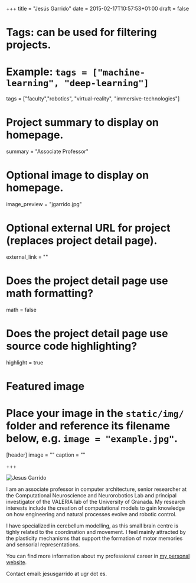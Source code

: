 +++
title = "Jesús Garrido"
date = 2015-02-17T10:57:53+01:00
draft = false

# Tags: can be used for filtering projects.
# Example: `tags = ["machine-learning", "deep-learning"]`
tags = ["faculty","robotics", "virtual-reality", "immersive-technologies"]

# Project summary to display on homepage.
summary = "Associate Professor"

# Optional image to display on homepage.
image_preview = "jgarrido.jpg"

# Optional external URL for project (replaces project detail page).
external_link = ""

# Does the project detail page use math formatting?
math = false

# Does the project detail page use source code highlighting?
highlight = true

# Featured image
# Place your image in the `static/img/` folder and reference its filename below, e.g. `image = "example.jpg"`.
[header]
image = ""
caption = ""

+++

![Jesus Garrido](/img/jgarrido.jpg)

I am an associate professor in computer architecture, senior researcher at the Computational Neuroscience and Neurorobotics Lab and principal investigator of the VALERIA lab of the University of Granada. My research interests include the creation of computational models to gain knowledge on how engineering and natural processes evolve and robotic control.

I have specialized in cerebellum modelling, as this small brain centre is tighly related to the coordination and movement. I feel mainly attracted by the plasticity mechanisms that support the formation of motor memories and sensorial representations.

You can find more information about my professional career in [my personal website](http://www.ugr.es/~jesusgarrido/).

Contact email: jesusgarrido at ugr dot es.
